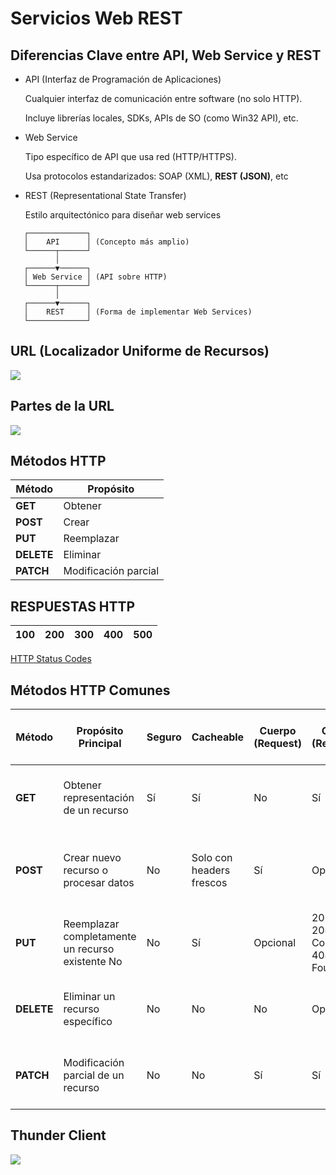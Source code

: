 # Servicios Web REST

## Diferencias Clave entre API, Web Service y REST

* API (Interfaz de Programación de Aplicaciones)

    Cualquier interfaz de comunicación entre software (no solo HTTP).

    Incluye librerías locales, SDKs, APIs de SO (como Win32 API), etc.

* Web Service
    
    Tipo específico de API que usa red (HTTP/HTTPS).
    
    Usa protocolos estandarizados: SOAP (XML), **REST (JSON)**, etc

* REST (Representational State Transfer)

    Estilo arquitectónico para diseñar web services

```
   ┌─────────────┐
   │    API      │ (Concepto más amplio)
   └──────┬──────┘
          │
   ┌──────▼──────┐
   │ Web Service │ (API sobre HTTP)
   └──────┬──────┘
          │
   ┌──────▼──────┐
   │    REST     │ (Forma de implementar Web Services)
   └─────────────┘
```

## URL (Localizador Uniforme de Recursos)
![](https://kinsta.com/wp-content/uploads/2021/01/kinsta-url.png)

## Partes de la URL
![](https://drstearns.github.io/tutorials/http/img/req-get.png)

## Métodos HTTP 
|Método|Propósito|
|-|-|
|**GET**|Obtener|
|**POST**|Crear|
|**PUT**|Reemplazar|
|**DELETE**|Eliminar|
|**PATCH**|Modificación parcial|

## RESPUESTAS HTTP 
|**100**|**200**|**300**|**400**|**500**|
|-|-|-|-|-|

[HTTP Status Codes](https://www.webfx.com/web-development/glossary/http-status-codes/)

## Métodos HTTP Comunes
| Método | Propósito Principal  | Seguro | Cacheable | Cuerpo (Request) | Cuerpo (Response) | Códigos de Respuesta Comunes |
|--------|---------------------|--------|-----------|------------------|-------------------|------------------------------|
| **GET**    | Obtener representación de un recurso | Sí | Sí | No | Sí | 200 (OK), 404 (Not Found), 304 (Not Modified) |
| **POST**   | Crear nuevo recurso o procesar datos | No | Solo con headers frescos | Sí | Opcional | 201 (Created), 400 (Bad Request), 409 (Conflict) |
| **PUT**    | Reemplazar completamente un recurso existente  No | No | Sí | Opcional | 200 (OK), 204 (No Content), 404 (Not Found) |
| **DELETE** | Eliminar un recurso específico | No | No | No | Opcional | 204 (No Content), 200 (OK), 404 (Not Found) |
| **PATCH**  | Modificación parcial de un recurso | No | No | Sí | Sí | 200 (OK), 204 (No Content), 400 (Bad Request) |


## Thunder Client
![](https://docs.thunderclient.com/_next/static/media/thunder-client.54fd3b9f.png)
